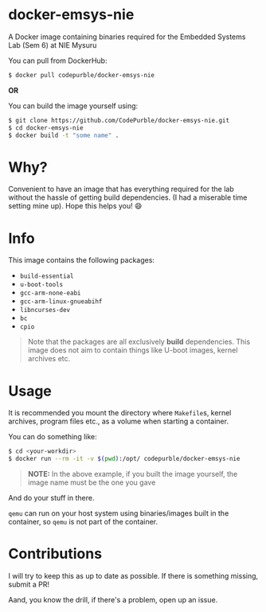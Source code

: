 # docker-emsys-nie

A Docker image containing binaries required for the Embedded Systems Lab (Sem 6) at NIE Mysuru

You can pull from DockerHub:

```sh
$ docker pull codepurble/docker-emsys-nie
```

**OR**

You can build the image yourself using:

```sh
$ git clone https://github.com/CodePurble/docker-emsys-nie.git
$ cd docker-emsys-nie
$ docker build -t "some name" .
```

# Why?

Convenient to have an image that has everything required for the lab without
the hassle of getting build dependencies. (I had a miserable time setting mine
up). Hope this helps you! :smile:

# Info

This image contains the following packages:

* `build-essential`
* `u-boot-tools`
* `gcc-arm-none-eabi`
* `gcc-arm-linux-gnueabihf`
* `libncurses-dev`
* `bc`
* `cpio`

> Note that the packages are all exclusively **build** dependencies. This image
> does not aim to contain things like U-boot images, kernel archives etc.

# Usage

It is recommended you mount the directory where `Makefile`s, kernel archives,
program files etc., as a volume when starting a container.

You can do something like:

```sh
$ cd <your-workdir>
$ docker run --rm -it -v $(pwd):/opt/ codepurble/docker-emsys-nie
```
> **NOTE:** In the above example, if you built the image yourself, the image
> name must be the one you gave

And do your stuff in there.

`qemu` can run on your host system using binaries/images built in the
container, so `qemu` is not part of the container.

# Contributions

I will try to keep this as up to date as possible. If there is something
missing, submit a PR!

Aand, you know the drill, if there's a problem, open up an issue.
